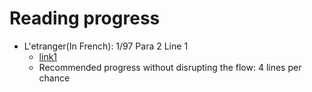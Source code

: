 # Reading progress
- L'etranger(In French): 1/97  Para 2 Line 1
  - [link1](https://www.anthropomada.com/bibliotheque/CAMUS-Letranger.pdf)
  - Recommended progress without disrupting the flow: 4 lines per chance
